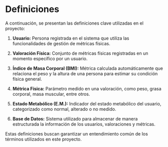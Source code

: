 # Definiciones

A continuación, se presentan las definiciones clave utilizadas en el proyecto:

1. **Usuario:**
   Persona registrada en el sistema que utiliza las funcionalidades de gestión de métricas físicas.

2. **Valoración Física:**
   Conjunto de métricas físicas registradas en un momento específico por un usuario.

3. **Índice de Masa Corporal (BMI):**
   Métrica calculada automáticamente que relaciona el peso y la altura de una persona para estimar su condición física general.

4. **Métrica Física:**
   Parámetro medido en una valoración, como peso, grasa corporal, masa muscular, entre otros.

5. **Estado Metabólico (E.M.):**
   Indicador del estado metabólico del usuario, categorizado como normal, alterado o no medido.

6. **Base de Datos:**
   Sistema utilizado para almacenar de manera estructurada la información de los usuarios, valoraciones y métricas.

Estas definiciones buscan garantizar un entendimiento común de los términos utilizados en este proyecto.

